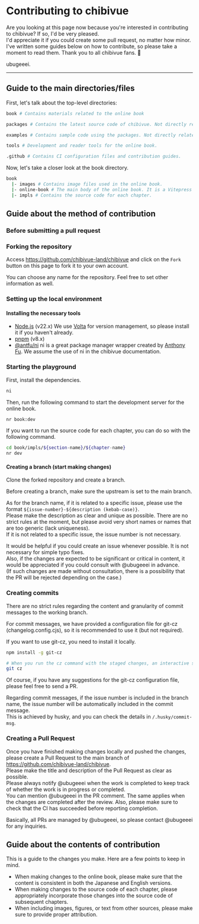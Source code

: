 # Contributing to chibivue

Are you looking at this page now because you're interested in contributing to chibivue? If so, I'd be very pleased.  
I'd appreciate it if you could create some pull request, no matter how minor.  
I've written some guides below on how to contribute, so please take a moment to read them.
Thank you to all chibivue fans. 💖

ubugeeei.

---

## Guide to the main directories/files

First, let's talk about the top-level directories:

```sh
book # Contains materials related to the online book

packages # Contains the latest source code of chibivue. Not directly related to the online book.

examples # Contains sample code using the packages. Not directly related to the online book.

tools # Development and reader tools for the online book.

.github # Contains CI configuration files and contribution guides.
```

Now, let's take a closer look at the book directory.

```sh
book
  |- images # Contains image files used in the online book.
  |- online-book # The main body of the online book. It is a Vitepress project.
  |- impls # Contains the source code for each chapter.
```

## Guide about the method of contribution

### Before submitting a pull request

### Forking the repository

Access https://github.com/chibivue-land/chibivue and click on the `Fork` button on this page to fork it to your own account.

You can choose any name for the repository. Feel free to set other information as well.

### Setting up the local environment

#### Installing the necessary tools

- [Node.js](https://nodejs.org/en) (v22.x)
  We use [Volta](https://volta.sh/) for version management, so please install it if you haven't already.
- [pnpm](https://pnpm.io/) (v8.x)
- [@antfu/ni](https://github.com/antfu/ni)
  ni is a great package manager wrapper created by [Anthony Fu](https://github.com/antfu). We assume the use of ni in the chibivue documentation.

### Starting the playground

First, install the dependencies.

```sh
ni
```

Then, run the following command to start the development server for the online book.

```sh
nr book:dev
```

If you want to run the source code for each chapter, you can do so with the following command.

```sh
cd book/impls/${section-name}/${chapter-name}
nr dev
```

#### Creating a branch (start making changes)

Clone the forked repository and create a branch.

Before creating a branch, make sure the upstream is set to the main branch.

As for the branch name, if it is related to a specific issue, please use the format `${issue-number}-${description (kebab-case)}`.  
Please make the description as clear and unique as possible.
There are no strict rules at the moment, but please avoid very short names or names that are too generic (lack uniqueness).  
If it is not related to a specific issue, the issue number is not necessary.

It would be helpful if you could create an issue whenever possible. It is not necessary for simple typo fixes.  
Also, if the changes are expected to be significant or critical in content, it would be appreciated if you could consult with @ubugeeei in advance.  
(If such changes are made without consultation, there is a possibility that the PR will be rejected depending on the case.)

### Creating commits

There are no strict rules regarding the content and granularity of commit messages to the working branch.

For commit messages, we have provided a configuration file for git-cz (changelog.config.cjs), so it is recommended to use it (but not required).

If you want to use git-cz, you need to install it locally.

```sh
npm install -g git-cz
```

```sh
# When you run the cz command with the staged changes, an interactive shell will start.
git cz
```

Of course, if you have any suggestions for the git-cz configuration file, please feel free to send a PR.

Regarding commit messages, if the issue number is included in the branch name, the issue number will be automatically included in the commit message.  
This is achieved by husky, and you can check the details in `/.husky/commit-msg`.

### Creating a Pull Request

Once you have finished making changes locally and pushed the changes, please create a Pull Request to the main branch of https://github.com/chibivue-land/chibivue.  
Please make the title and description of the Pull Request as clear as possible.  
Please always notify @ubugeeei when the work is completed to keep track of whether the work is in progress or completed.  
You can mention @ubugeeei in the PR comment. The same applies when the changes are completed after the review.
Also, please make sure to check that the CI has succeeded before reporting completion.

Basically, all PRs are managed by @ubugeeei, so please contact @ubugeeei for any inquiries.

## Guide about the contents of contribution

This is a guide to the changes you make. Here are a few points to keep in mind.

- When making changes to the online book, please make sure that the content is consistent in both the Japanese and English versions.
- When making changes to the source code of each chapter, please appropriately incorporate those changes into the source code of subsequent chapters.
- When including images, figures, or text from other sources, please make sure to provide proper attribution.
